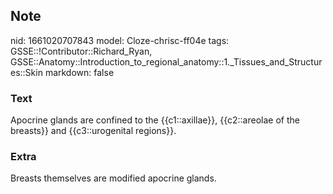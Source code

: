 ## Note
nid: 1661020707843
model: Cloze-chrisc-ff04e
tags: GSSE::!Contributor::Richard_Ryan, GSSE::Anatomy::Introduction_to_regional_anatomy::1._Tissues_and_Structures::Skin
markdown: false

### Text
<div class="toggle">
  Apocrine glands are confined to the {{c1::axillae}},
  {{c2::areolae of the breasts}} and {{c3::urogenital regions}}.
</div>

### Extra
<p id="0f1edd64-c640-4026-8a3b-e5bb84c9268b" class="">Breasts
themselves are modified apocrine glands.
